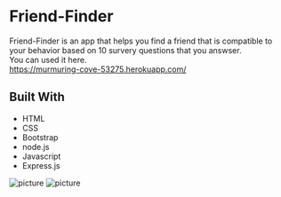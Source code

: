 # Friend-Finder

Friend-Finder is an app that helps you find a friend that is compatible to your behavior based on 10 survery questions that you answser.  
You can used it here.  
https://murmuring-cove-53275.herokuapp.com/


## Built With
* HTML
* CSS
* Bootstrap
* node.js
* Javascript
* Express.js


![picture](.png)
![picture](.png)
